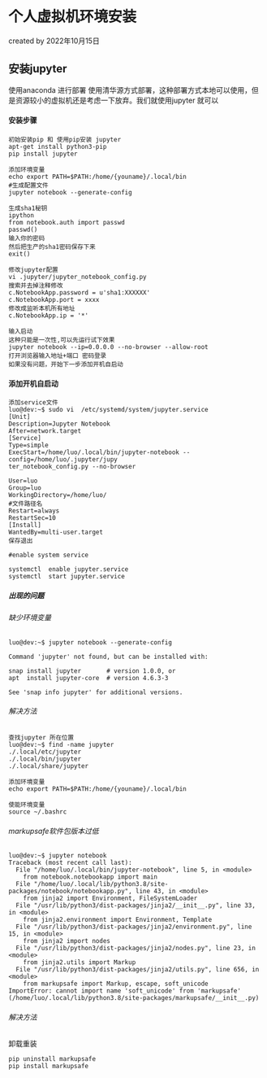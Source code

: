 # 个人虚拟机环境安装
created by 2022年10月15日
## 安装jupyter

使用anaconda 进行部署 使用清华源方式部署，这种部署方式本地可以使用，但是资源较小的虚拟机还是考虑一下放弃。我们就使用jupyter 就可以

#### 安装步骤
    初始安装pip 和 使用pip安装 jupyter
    apt-get install python3-pip
    pip install jupyter
    
    添加环境变量 
    echo export PATH=$PATH:/home/{youname}/.local/bin
    #生成配置文件
    jupyter notebook --generate-config
    
    生成sha1秘钥
    ipython
    from notebook.auth import passwd
    passwd()
    输入你的密码 
    然后把生产的sha1密码保存下来
    exit()

    修改jupyter配置
    vi .jupyter/jupyter_notebook_config.py 
    搜索并去掉注释修改
    c.NotebookApp.password = u'sha1:XXXXXX'
    c.NotebookApp.port = xxxx
    修改成监听本机所有地址
    c.NotebookApp.ip = '*'

    输入启动
    这种只能是一次性,可以先运行试下效果
    jupyter notebook --ip=0.0.0.0 --no-browser --allow-root
    打开浏览器输入地址+端口 密码登录
    如果没有问题，开始下一步添加开机自启动

#### 添加开机自启动

```shell
添加service文件
luo@dev:~$ sudo vi  /etc/systemd/system/jupyter.service
[Unit]
Description=Jupyter Notebook
After=network.target
[Service]
Type=simple
ExecStart=/home/luo/.local/bin/jupyter-notebook --config=/home/luo/.jupyter/jupy
ter_notebook_config.py --no-browser

User=luo
Group=luo
WorkingDirectory=/home/luo/
#文件路径名
Restart=always
RestartSec=10
[Install]
WantedBy=multi-user.target
保存退出

#enable system service

systemctl  enable jupyter.service
systemctl  start jupyter.service
```





##### 出现的问题

###### 缺少环境变量
    luo@dev:~$ jupyter notebook --generate-config

    Command 'jupyter' not found, but can be installed with:

    snap install jupyter       # version 1.0.0, or
    apt  install jupyter-core  # version 4.6.3-3

    See 'snap info jupyter' for additional versions.
###### 解决方法

```shell
查找jupyter 所在位置
luo@dev:~$ find -name jupyter
./.local/etc/jupyter
./.local/bin/jupyter
./.local/share/jupyter

```
    添加环境变量
    echo export PATH=$PATH:/home/{youname}/.local/bin

    使能环境变量
    source ~/.bashrc

###### markupsafe软件包版本过低

```shell
luo@dev:~$ jupyter notebook
Traceback (most recent call last):
  File "/home/luo/.local/bin/jupyter-notebook", line 5, in <module>
    from notebook.notebookapp import main
  File "/home/luo/.local/lib/python3.8/site-packages/notebook/notebookapp.py", line 43, in <module>
    from jinja2 import Environment, FileSystemLoader
  File "/usr/lib/python3/dist-packages/jinja2/__init__.py", line 33, in <module>
    from jinja2.environment import Environment, Template
  File "/usr/lib/python3/dist-packages/jinja2/environment.py", line 15, in <module>
    from jinja2 import nodes
  File "/usr/lib/python3/dist-packages/jinja2/nodes.py", line 23, in <module>
    from jinja2.utils import Markup
  File "/usr/lib/python3/dist-packages/jinja2/utils.py", line 656, in <module>
    from markupsafe import Markup, escape, soft_unicode
ImportError: cannot import name 'soft_unicode' from 'markupsafe' (/home/luo/.local/lib/python3.8/site-packages/markupsafe/__init__.py)

```
###### 解决方法
卸载重装    

    pip uninstall markupsafe
    pip install markupsafe


